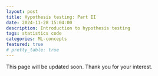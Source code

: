 ```yaml
---
layout: post
title: Hypothesis testing: Part II
date: 2024-11-28 15:04:00
description: Introduction to hypothesis testing
tags: statistics code
categories: ML-concepts
featured: true
# pretty_table: true
---
```


This page will be updated soon. Thank you for your interest.
